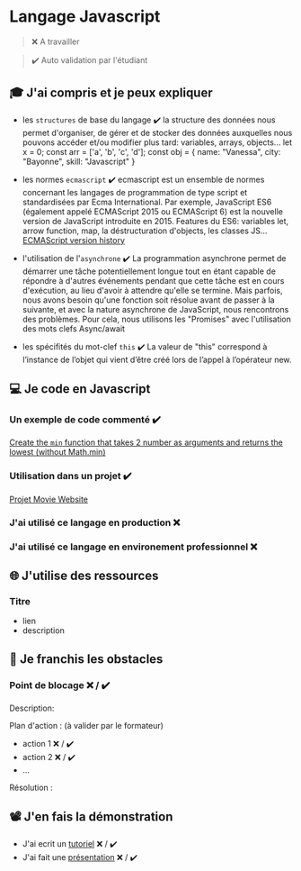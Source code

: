 # Langage Javascript

> ❌ A travailler

> ✔️ Auto validation par l'étudiant

## 🎓 J'ai compris et je peux expliquer

- les `structures` de base du langage ✔️
la structure des données nous permet d'organiser, de gérer et de stocker des données auxquelles nous pouvons accéder et/ou modifier plus tard: variables, arrays, objects...
let x = 0;
const arr = ['a', 'b', 'c', 'd'];
const obj = {
    name: "Vanessa",
    city: "Bayonne",
    skill: "Javascript"
}

- les normes `ecmascript` ✔️
ecmascript est un ensemble de normes concernant les langages de programmation de type script et standardisées par Ecma International. Par exemple, JavaScript ES6 (également appelé ECMAScript 2015 ou ECMAScript 6) est la nouvelle version de JavaScript introduite en 2015.
Features du ES6: variables let, arrow function, map, la déstructuration d'objects, les classes JS...
[ECMAScript version history](https://en.wikipedia.org/wiki/ECMAScript#Versions)

- l'utilisation de l'`asynchrone` ✔️
La programmation asynchrone permet de démarrer une tâche potentiellement longue tout en étant capable de répondre à d'autres événements pendant que cette tâche est en cours d'exécution, au lieu d'avoir à attendre qu'elle se termine. Mais parfois, nous avons besoin qu'une fonction soit résolue avant de passer à la suivante, et avec la nature asynchrone de JavaScript, nous rencontrons des problèmes. Pour cela, nous utilisons les "Promises" avec l'utilisation des mots clefs Async/await

- les spécifités du mot-clef `this` ✔️
La valeur de "this" correspond à l’instance de l’objet qui vient d’être créé lors de l’appel à l’opérateur new.

## 💻 Je code en Javascript

### Un exemple de code commenté ✔️

[Create the `min` function that takes 2 number as arguments and returns the lowest (without Math.min)](https://github.com/vanessacode/js-training/blob/master/exercises/min.js)

### Utilisation dans un projet ✔️

[Projet Movie Website](https://github.com/team-wcs-project-2/moviewebsite)


### J'ai utilisé ce langage en production ❌ 


### J'ai utilisé ce langage en environement professionnel ❌ 


## 🌐 J'utilise des ressources

### Titre

- lien
- description

## 🚧 Je franchis les obstacles

### Point de blocage ❌ / ✔️

Description:

Plan d'action : (à valider par le formateur)

- action 1 ❌ / ✔️
- action 2 ❌ / ✔️
- ...

Résolution :

## 📽️ J'en fais la démonstration

- J'ai ecrit un [tutoriel](...) ❌ / ✔️
- J'ai fait une [présentation](...) ❌ / ✔️

